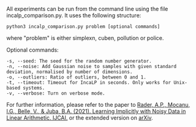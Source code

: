 All experiments can be run from the command line using the file incalp_comparison.py. It uses the following structure:

```
python3 incalp_comparison.py problem [optional commands]
```

where "problem" is either simplexn, cuben, pollution or police.

Optional commands:
```
-s, --seed: The seed for the random number generator.
-n, --noise: Add Gaussian noise to samples with given standard deviation, normalised by number of dimensions.
-o, --outliers: Ratio of outliers, between 0 and 1.
-t, --timeout: Timeout for IncaLP in seconds. Only works for Unix-based systems.
-v, --verbose: Turn on verbose mode.
```

For further information, please refer to the paper to [Rader, A.P., Mocanu, I.G., Belle, V., & Juba, B.A. (2021). Learning Implicitly with Noisy Data in Linear Arithmetic. IJCAI.](https://doi.org/10.24963/ijcai.2021/195) or the extended version on [arXiv](https://arxiv.org/abs/2010.12619).